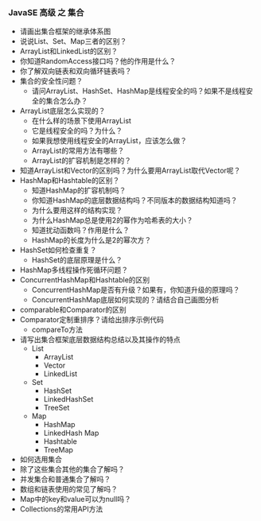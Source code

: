 ###  JavaSE 高级 之 集合

- 请画出集合框架的继承体系图
- 说说List、Set、Map三者的区别？
- ArrayList和LinkedList的区别？
- 你知道RandomAccess接口吗？他的作用是什么？
- 你了解双向链表和双向循环链表吗？
- 集合的安全性问题？
  - 请问ArrayList、HashSet、HashMap是线程安全的吗？如果不是线程安全的集合怎么办？
- ArrayList底层怎么实现的？
  - 在什么样的场景下使用ArrayList
  - 它是线程安全的吗？为什么？
  - 如果我想使用线程安全的ArrayList，应该怎么做？
  - ArrayList的常用方法有哪些？
  - ArrayList的扩容机制是怎样的？
- 知道ArrayList和Vector的区别吗？为什么要用ArrayList取代Vector呢？
- HashMap和Hashtable的区别？
  - 知道HashMap的扩容机制吗？
  - 你知道HashMap的底层数据结构吗？不同版本的数据结构知道吗？
  - 为什么要用这样的结构实现？
  - 为什么HashMap总是使用2的幂作为哈希表的大小？
  - 知道扰动函数吗？作用是什么？
  - HashMap的长度为什么是2的幂次方？
- HashSet如何检查重复？
  - HashSet的底层原理是什么？
- HashMap多线程操作死循环问题？
- ConcurrentHashMap和Hashtable的区别
  - ConcurrentHashMap是否有升级？如果有，你知道升级的原理吗？
  - ConcurrentHashMap底层如何实现的？请结合自己画图分析
- comparable和Comparator的区别
- Comparator定制重排序？请给出排序示例代码
  - compareTo方法
- 请写出集合框架底层数据结构总结以及其操作的特点
  - List
    - ArrayList
    - Vector
    - LinkedList
  - Set
    - HashSet
    - LinkedHashSet
    - TreeSet
  - Map
    - HashMap
    - LinkedHash Map
    - Hashtable
    - TreeMap
- 如何选用集合
- 除了这些集合其他的集合了解吗？
- 并发集合和普通集合了解吗？
- 数组和链表使用的常见了解吗？
- Map中的key和value可以为null吗？
- Collections的常用API方法